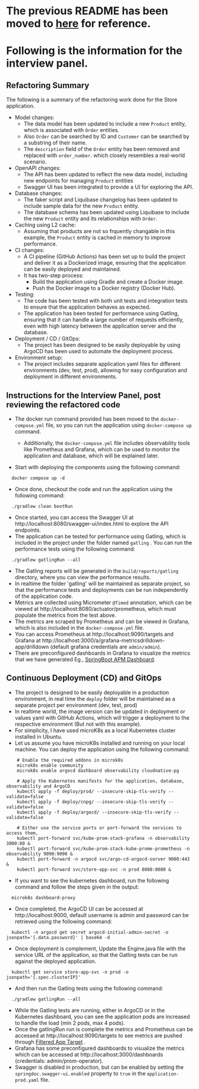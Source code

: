 # The previous README has been moved to [here](README-OLD.md) for reference.
# **Following is the information for the interview panel**.
## Refactoring Summary

The following is a summary of the refactoring work done for the Store application.
- Model changes:
  - The data model has been updated to include a new `Product` entity, which is associated with `Order` entities. 
  - Also `Order` can be searched by ID and `Customer` can be searched by a substring of their name.
  - The `description` field of the `Order` entity has been removed and replaced with `order_number`. which closely resembles a real-world scenario.
- OpenAPI changes:
  - The API has been updated to reflect the new data model, including new endpoints for managing `Product` entities
  - Swagger UI has been integrated to provide a UI for exploring the API.
- Database changes:
  - The faker script and Liquibase changelog has been updated to include sample data for the new `Product` entity.
  - The database schema has been updated using Liquibase to include the new `Product` entity and its relationships with `Order`.
- Caching using L2 cache:
  - Assuming that products are not so frquently changable in this example, the `Product` entity is cached in memory to improve performance.
- CI changes:
  - A CI pipeline (GitHub Actions) has been set up to build the project and deliver it as a Dockerized image, ensuring that the application can be easily deployed and maintained.
  - It has two-step process:
    - Build the application using Gradle and create a Docker image.
    - Push the Docker image to a Docker registry (Docker Hub).
- Testing:
  - The code has been tested with both unit tests and integration tests to ensure that the application behaves as expected.
  - The application has been tested for performance using Gatling, ensuring that it can handle a large number of requests efficiently, even with high latency between the application server and the database.
- Deployment / CD / GitOps:
  - The project has been designed to be easily deployable by using ArgoCD has been used to automate the deployment process.
- Environment setup:
  - The project includes separate application yaml files for different environments (dev, test, prod), allowing for easy configuration and deployment in different environments.

## Instructions for the Interview Panel, post reviewing the refactored code
- The docker run command provided has been moved to the `docker-compose.yml` file, so you can run the application using `docker-compose up` command. 
  - Additionally, the `docker-compose.yml` file includes observability tools like Prometheus and Grafana, which can be used to monitor the application and database, which will be explained later.
  
- Start with deploying the components using the following command:
```shell 
  docker compose up -d
```
- Once done, checkout the code and run the application using the following command:
```shell
  ./gradlew clean bootRun
```
- Once started, you can access the Swagger UI at http://localhost:8080/swagger-ui/index.html to explore the API endpoints.
- The application can be tested for performance using Gatling, which is included in the project under the folder named `gatling` . You can run the performance tests using the following command:
```shell
  ./gradlew gatlingRun --all
```
- The Gatling reports will be generated in the `build/reports/gatling` directory, where you can view the performance results.
- In realtime the folder 'gatling' will be maintained as separate project, so that the performance tests and deployments can be run independently of the application code.
- Metrics are collected using Micrometer `@Timed` annotation, which can be viewed at http://localhost:8080/actuator/prometheus, which must populate the metrics from the test above.
- The metrics are scraped by Prometheus and can be viewed in Grafana, which is also included in the `docker-compose.yml` file.
- You can access Prometheus at http://localhost:9090/targets and Grafana at http://localhost:3000/a/grafana-metricsdrilldown-app/drilldown (default grafana credentials are `admin/admin`).
- There are preconfigured dashboards in Grafana to visualize the metrics that we have generated Eg., [SpringBoot APM Dashboard](https://grafana.com/grafana/dashboards/12900-springboot-apm-dashboard/).

## Continuous Deployment (CD) and GitOps
- The project is designed to be easily deployable in a production environment, in real time the `deploy` folder will be maintained as a separate project per environment (dev, test, prod) 
- In realtime world, the image version can be updated in deployment or values yaml with GitHub Actions, which will trigger a deployment to the respective environment (But not with this example).
- For simplicity, I have used microK8s as a local Kubernetes cluster installed in Ubuntu. 
- Let us assume you have microK8s installed and running on your local machine. You can deploy the application using the following command:
```shell
    # Enable the required addons in microk8s
    microk8s enable community
    microk8s enable argocd dashboard observability cloudnative-pg
      
    # Apply the Kubernetes manifests for the application, database, observability and ArgoCD
    kubectl apply -f deploy/prod/ --insecure-skip-tls-verify --validate=false
    kubectl apply -f deploy/cnpg/ --insecure-skip-tls-verify --validate=false
    kubectl apply -f deploy/argocd/ --insecure-skip-tls-verify --validate=false
      
    # Either use the service ports or port-forward the services to access them, 
    kubectl port-forward svc/kube-prom-stack-grafana -n observability 3000:80 &
    kubectl port-forward svc/kube-prom-stack-kube-prome-prometheus -n observability 9090:9090 &
    kubectl port-forward -n argocd svc/argo-cd-argocd-server 9000:443 &
    kubectl port-forward svc/store-app-svc -n prod 8080:8080 &    
```
- If you want to see the kubernetes dashboard, run the following command and follow the steps given in the output:
```shell
  microk8s dashboard-proxy
```
- Once completed, the ArgoCD UI can be accessed at http://localhost:9000, default username is admin and password can be retrieved using the following command:
```shell
  kubectl -n argocd get secret argocd-initial-admin-secret -o jsonpath='{.data.password}' | base64 -d
```
- Once deployment is complement, Update the Engine.java file with the service URL of the application, so that the Gatling tests can be run against the deployed application.
```shell
  kubectl get service store-app-svc -n prod -o jsonpath='{.spec.clusterIP}'
```
- And then run the Gatling tests using the following command:
```shell
  ./gradlew gatlingRun --all
```
- While the Gatling tests are running, either in ArgoCD or in the Kubernetes dashboard, you can see the application pods are increased to handle the load (min 2 pods, max 4 pods).
- Once the gatlingRun run is complete the metrics and Prometheus can be accessed at http://localhost:9090/targets to see metrics are pushed through [Filtered App Target](http://localhost:9090/targets?search=&scrapePool=serviceMonitor%2Fprod%2Fstore-app-monitor%2F0) .
- Grafana has some preconfigured dashboards to visualize the metrics which can be accessed at http://localhost:3000/dashboards (credentials: admin/prom-operator).
- Swagger is disabled in production, but can be enabled by setting the `springdoc.swagger-ui.enabled` property to `true` in the `application-prod.yaml` file.